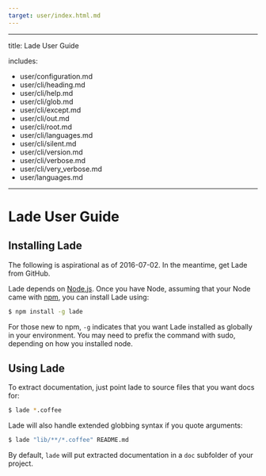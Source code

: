 ```yaml
---
target: user/index.html.md
---
```

---
title: Lade User Guide

includes:
  - user/configuration.md
  - user/cli/heading.md
  - user/cli/help.md
  - user/cli/glob.md
  - user/cli/except.md
  - user/cli/out.md
  - user/cli/root.md
  - user/cli/languages.md
  - user/cli/silent.md
  - user/cli/version.md
  - user/cli/verbose.md
  - user/cli/very_verbose.md
  - user/languages.md

---
# Lade User Guide

## Installing Lade

The following is aspirational as of 2016-07-02. In the meantime, get
Lade from GitHub.

Lade depends on [Node.js](http://nodejs.org/).  Once you have Node,
assuming that your Node came with [npm](http://npmjs.org/), you can
install Lade using:

```bash
$ npm install -g lade
```

For those new to npm, `-g` indicates that you want Lade installed
as globally in your environment.  You may need to prefix the command
with sudo, depending on how you installed node.

## Using Lade

To extract documentation, just point lade to source files that you
want docs for:

```bash
$ lade *.coffee
```

Lade will also handle extended globbing syntax if you quote
arguments:

```bash
$ lade "lib/**/*.coffee" README.md
```

By default, `lade` will put extracted documentation in a `doc`
subfolder of your project.

